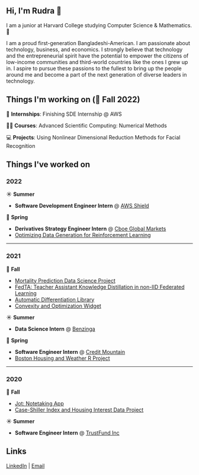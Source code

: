 ## Hi, I'm Rudra 👋

I am a junior at Harvard College studying Computer Science & Mathematics. 🏫

I am a proud first-generation Bangladeshi-American. I am passionate about technology, business, and economics. I strongly believe that technology and the entrepreneurial spirit have the potential to empower the citizens of low-income communities and third-world countries like the ones I grew up in. I aspire to pursue these passions to the fullest to bring up the people around me and become a part of the next generation of diverse leaders in technology.

## Things I'm working on (🍂 Fall 2022)

💼 **Internships**: Finishing SDE Internship @ AWS

👨‍💻 **Courses**: Advanced Scientific Computing: Numerical Methods

💻 **Projects**: Using Nonlinear Dimensional Reduction Methods for Facial Recognition


## Things I've worked on

### 2022

☀️ **Summer**
- **Software Development Engineer Intern** @ [AWS Shield](https://aws.amazon.com/shield/)

🌱 **Spring**
- **Derivatives Strategy Engineer Intern** @ [Cboe Global Markets](https://www.cboe.com/)
- [Optimizing Data Generation for Reinforcement Learning](https://github.com/Rudra-Barua/OptimizedChessRL/blob/main/Final_Project_Report.pdf)

---

### 2021

🍂 **Fall** 
- [Mortality Prediction Data Science Project](https://github.com/Rudra-Barua/MortalityPrediction)
- [FedTA: Teacher Assistant Knowledge Distillation in non-IID Federated Learning](https://github.com/Rudra-Barua/FedTA/blob/main/CS242_Report.pdf)
- [Automatic Differentiation Library](https://github.com/Rudra-Barua/SystemDevAutoDiffProject)
- [Convexity and Optimization Widget](https://github.com/Rudra-Barua/OptimizationFinalProject)

☀️ **Summer**
- **Data Science Intern** @ [Benzinga](https://www.benzinga.com/)

🌱 **Spring**
- **Software Engineer Intern** @ [Credit Mountain](https://www.crunchbase.com/organization/credit-mountain)
- [Boston Housing and Weather R Project](https://github.com/Rudra-Barua/BostonHousingWeatherRProject/blob/main/FinalMath23cProject.pdf)

---

### 2020

🍂 **Fall** 
- [Jot: Notetaking App](https://github.com/Rudra-Barua/jot)
- [Case-Shiller Index and Housing Interest Data Project](https://github.com/Rudra-Barua/RCaseShillerHousingDataProject)

☀️ **Summer** 
- **Software Engineer Intern** @ [TrustFund Inc](https://www.crunchbase.com/organization/trustfund-inc)


## Links

[LinkedIn](https://www.linkedin.com/in/rudra-barua/) | [Email](mailto:rudrabarua@college.harvard.edu)
